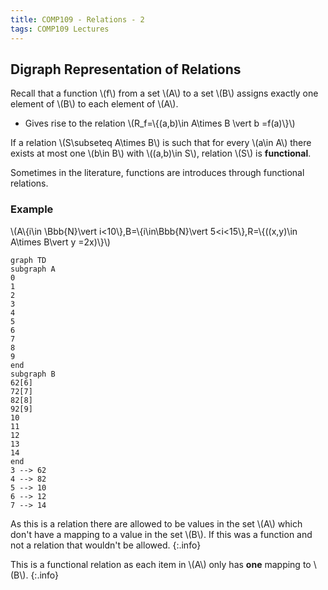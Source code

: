 ```yaml
---
title: COMP109 - Relations - 2
tags: COMP109 Lectures
---
```

## Digraph Representation of Relations

Recall that a function &#92;(f&#92;) from a set &#92;(A&#92;) to a set &#92;(B&#92;) assigns exactly one element of &#92;(B&#92;) to each element of &#92;(A&#92;).

* Gives rise to the relation &#92;(R_f=&#92;{(a,b)\in A\times B \vert b =f(a)&#92;}&#92;)

If a relation &#92;(S\subseteq A\times B&#92;) is such that for every &#92;(a\in A&#92;) there exists at most one &#92;(b\in B&#92;) with &#92;((a,b)\in S&#92;), relation &#92;(S&#92;) is **functional**.

Sometimes in the literature, functions are introduces through functional relations.

### Example
&#92;(A&#92;{i\in \Bbb{N}\vert i<10&#92;},B=&#92;{i\in\Bbb{N}\vert 5<i<15&#92;},R=&#92;{((x,y)\in A\times B\vert y =2x)&#92;}&#92;)

```mermaid
graph TD
subgraph A
0
1
2
3
4
5
6
7
8
9
end
subgraph B
62[6]
72[7]
82[8]
92[9]
10
11
12
13
14
end
3 --> 62
4 --> 82
5 --> 10
6 --> 12
7 --> 14

```

As this is a relation there are allowed to be values in the set &#92;(A&#92;) which don't have a mapping to a value in the set &#92;(B&#92;). If this was a function and not a relation that wouldn't be allowed.
{:.info}

This is a functional relation as each item in  &#92;(A&#92;) only has **one** mapping to &#92;(B&#92;).
{:.info}
